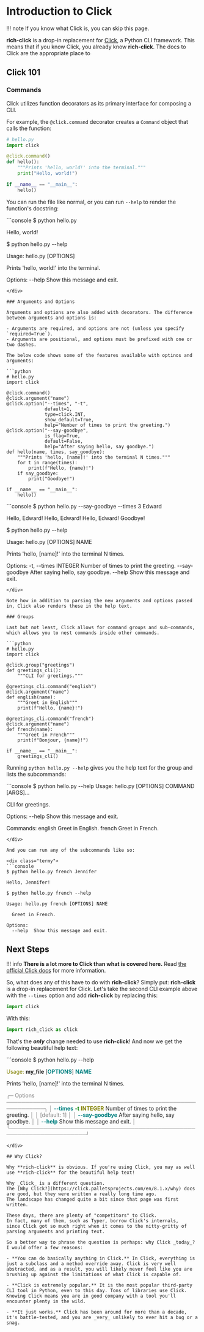 # Introduction to Click

!!! note
    If you know what Click is, you can skip this page.

**rich-click** is a drop-in replacement for [Click](https://click.palletsprojects.com/en/8.1.x/), a Python CLI framework.
This means that if you know Click, you already know **rich-click**.
The docs to Click are the appropriate place to 

## Click 101

### Commands

Click utilizes function decorators as its primary interface for composing a CLI.

For example, the `@click.command` decorator creates a `Command` object that calls the function:

```python
# hello.py
import click

@click.command()
def hello():
    """Prints 'hello, world!' into the terminal."""
    print("Hello, world!")

if __name__ == "__main__":
    hello()
```

You can run the file like normal, or you can run `--help` to render the function's docstring:

<div class="termy">
```console
$ python hello.py

Hello, world!

$ python hello.py --help

Usage: hello.py [OPTIONS]

  Prints 'hello, world!' into the terminal.

Options:
  --help  Show this message and exit.
```
</div>

### Arguments and Options

Arguments and options are also added with decorators. The difference between arguments and options is:

- Arguments are required, and options are not (unless you specify `required=True`).
- Arguments are positional, and options must be prefixed with one or two dashes.

The below code shows some of the features available with optinos and arguments:

```python
# hello.py
import click

@click.command()
@click.argument("name")
@click.option("--times", "-t",
              default=1,
              type=click.INT,
              show_default=True,
              help="Number of times to print the greeting.")
@click.option("--say-goodbye",
              is_flag=True,
              default=False,
              help="After saying hello, say goodbye.")
def hello(name, times, say_goodbye):
    """Prints 'hello, [name]!' into the terminal N times."""
    for t in range(times):
        print(f"Hello, {name}!")
    if say_goodbye:
        print("Goodbye!")

if __name__ == "__main__":
    hello()
```

<div class="termy">
```console
$ python hello.py --say-goodbye --times 3 Edward

Hello, Edward!
Hello, Edward!
Hello, Edward!
Goodbye!

$ python hello.py --help

Usage: hello.py [OPTIONS] NAME

  Prints 'hello, [name]!' into the terminal N times.

Options:
  -t, --times INTEGER  Number of times to print the greeting.
  --say-goodbye        After saying hello, say goodbye.
  --help               Show this message and exit.
```
</div>

Note how in addition to parsing the new arguments and options passed in, Click also renders these in the help text.

### Groups

Last but not least, Click allows for command groups and sub-commands, which allows you to nest commands inside other commands.

```python
# hello.py
import click

@click.group("greetings")
def greetings_cli():
    """CLI for greetings."""

@greetings_cli.command("english")
@click.argument("name")
def english(name):
    """Greet in English"""
    print(f"Hello, {name}!")

@greetings_cli.command("french")
@click.argument("name")
def french(name):
    """Greet in French"""
    print(f"Bonjour, {name}!")

if __name__ == "__main__":
    greetings_cli()
```

Running `python hello.py --help` gives you the help text for the group and lists the subcommands:

<div class="termy">
```console
$  python hello.py --help
Usage: hello.py [OPTIONS] COMMAND [ARGS]...

  CLI for greetings.

Options:
  --help  Show this message and exit.

Commands:
  english  Greet in English.
  french   Greet in French.
```
</div>

And you can run any of the subcommands like so:

<div class="termy">
```console
$ python hello.py french Jennifer

Hello, Jennifer!

$ python hello.py french --help

Usage: hello.py french [OPTIONS] NAME

  Greet in French.

Options:
  --help  Show this message and exit.
```
</div>

## Next Steps

!!! info
    **There is a lot more to Click than what is covered here.** Read [the official Click docs](https://click.palletsprojects.com/en/8.1.x/) for more information.

So, what does any of this have to do with **rich-click**?
Simply put: **rich-click** is a drop-in replacement for Click.
Let's take the second CLI example above with the `--times` option and add **rich-click** by replacing this:

```python
import click
```

With this:

```python
import rich_click as click
```

That's the **_only_** change needed to use **rich-click**! And now we get the following beautiful help text:

<div class="termy">
```console
$ python hello.py --help

<span style="color: #808000; text-decoration-color: #808000">Usage:</span> <span style="font-weight: bold">my_file</span> [<span style="color: #008080; text-decoration-color: #008080; font-weight: bold">OPTIONS</span>] <span style="color: #008080; text-decoration-color: #008080; font-weight: bold">NAME</span>                                          
                                                                        
 Prints &#x27;hello, [name]!&#x27; into the terminal N times.                     
                                                                        
<span style="color: #7f7f7f; text-decoration-color: #7f7f7f">╭─ Options ────────────────────────────────────────────────────────────╮</span>
<span style="color: #7f7f7f; text-decoration-color: #7f7f7f">│</span> <span style="color: #008080; text-decoration-color: #008080; font-weight: bold">--times</span>        <span style="color: #008000; text-decoration-color: #008000; font-weight: bold">-t</span>  <span style="color: #808000; text-decoration-color: #808000; font-weight: bold">INTEGER</span>  Number of times to print the greeting.   <span style="color: #7f7f7f; text-decoration-color: #7f7f7f">│</span>
<span style="color: #7f7f7f; text-decoration-color: #7f7f7f">│</span>                             <span style="color: #7f7f7f; text-decoration-color: #7f7f7f">[default: 1]                          </span>   <span style="color: #7f7f7f; text-decoration-color: #7f7f7f">│</span>
<span style="color: #7f7f7f; text-decoration-color: #7f7f7f">│</span> <span style="color: #008080; text-decoration-color: #008080; font-weight: bold">--say-goodbye</span>      <span style="color: #808000; text-decoration-color: #808000; font-weight: bold">       </span>  After saying hello, say goodbye.         <span style="color: #7f7f7f; text-decoration-color: #7f7f7f">│</span>
<span style="color: #7f7f7f; text-decoration-color: #7f7f7f">│</span> <span style="color: #008080; text-decoration-color: #008080; font-weight: bold">--help</span>             <span style="color: #808000; text-decoration-color: #808000; font-weight: bold">       </span>  Show this message and exit.              <span style="color: #7f7f7f; text-decoration-color: #7f7f7f">│</span>
<span style="color: #7f7f7f; text-decoration-color: #7f7f7f">╰──────────────────────────────────────────────────────────────────────╯</span>
```
</div>

## Why Click?

Why **rich-click** is obvious. If you're using Click, you may as well use **rich-click** for the beautiful help text!

Why _Click_ is a different question.
The [Why Click?](https://click.palletsprojects.com/en/8.1.x/why) docs are good, but they were written a really long time ago.
The landscape has changed quite a bit since that page was first written.

These days, there are plenty of "competitors" to Click.
In fact, many of them, such as Typer, borrow Click's internals,
since Click got so much right when it comes to the nitty-gritty of parsing arguments and printing text.

So a better way to phrase the question is perhaps: why Click _today_?
I would offer a few reasons:

- **You can do basically anything in Click.** In Click, everything is just a subclass and a method override away. Click is very well abstracted, and as a result, you will likely never feel like you are brushing up against the limitations of what Click is capable of.

- **Click is extremely popular.** It is the most popular third-party CLI tool in Python, even to this day. Tons of libraries use Click. Knowing Click means you are in good company with a tool you'll encounter plenty in the wild.

- **It just works.** Click has been around for more than a decade, it's battle-tested, and you are _very_ unlikely to ever hit a bug or a snag.
